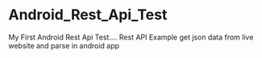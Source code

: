 # Android_Rest_Api_Test
My First Android Rest Api Test....
Rest API Example get json data from live website and parse in android app
